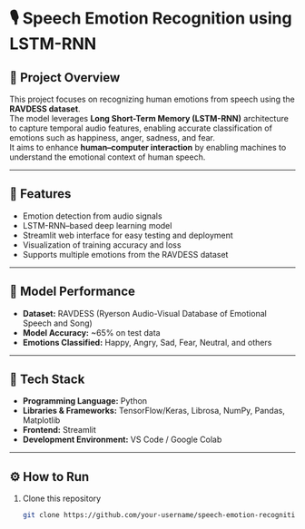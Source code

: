 # 🎙️ Speech Emotion Recognition using LSTM-RNN

## 📌 Project Overview
This project focuses on recognizing human emotions from speech using the **RAVDESS dataset**.  
The model leverages **Long Short-Term Memory (LSTM-RNN)** architecture to capture temporal audio features, enabling accurate classification of emotions such as happiness, anger, sadness, and fear.  
It aims to enhance **human–computer interaction** by enabling machines to understand the emotional context of human speech.

---

## 🚀 Features
- Emotion detection from audio signals  
- LSTM-RNN–based deep learning model  
- Streamlit web interface for easy testing and deployment  
- Visualization of training accuracy and loss  
- Supports multiple emotions from the RAVDESS dataset  

---

## 🧠 Model Performance
- **Dataset:** RAVDESS (Ryerson Audio-Visual Database of Emotional Speech and Song)  
- **Model Accuracy:** ~65% on test data  
- **Emotions Classified:** Happy, Angry, Sad, Fear, Neutral, and others  

---

## 🧩 Tech Stack
- **Programming Language:** Python  
- **Libraries & Frameworks:** TensorFlow/Keras, Librosa, NumPy, Pandas, Matplotlib  
- **Frontend:** Streamlit  
- **Development Environment:** VS Code / Google Colab  

---

## ⚙️ How to Run
1. Clone this repository  
   ```bash
   git clone https://github.com/your-username/speech-emotion-recognition.git
